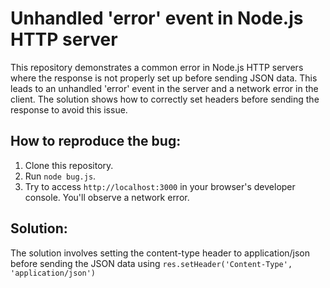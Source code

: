 # Unhandled 'error' event in Node.js HTTP server

This repository demonstrates a common error in Node.js HTTP servers where the response is not properly set up before sending JSON data. This leads to an unhandled 'error' event in the server and a network error in the client.  The solution shows how to correctly set headers before sending the response to avoid this issue.

## How to reproduce the bug:
1. Clone this repository.
2. Run `node bug.js`.
3. Try to access `http://localhost:3000` in your browser's developer console.  You'll observe a network error.

## Solution:
The solution involves setting the content-type header to application/json before sending the JSON data using `res.setHeader('Content-Type', 'application/json')`